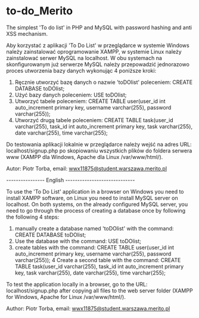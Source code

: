 # to-do_Merito
The simplest 'To do list' in PHP and MySQL with password hashing and anti XSS mechanism.

Aby korzystać z aplikacji 'To Do List' w przeglądarce w systemie Windows należy zainstalować oprogramowanie XAMPP, w systemie Linux należy zainstalować serwer MySQL na localhost. W obu systemach na skonfigurowanym już serwerze MySQL należy przepowadzić jednorazowo proces utworzenia bazy danych wykonując 4 poniższe kroki:

1. Ręcznie utworzyć bazę danych o nazwie 'toDOlist' poleceniem:    CREATE DATABASE toDOlist;
2. Użyć bazy danych poleceniem:    USE toDOlist;
3. Utworzyć tabele poleceniem:    CREATE TABLE user(user_id int auto_increment primary key, username varchar(255), password varchar(255));
4. Utworzyć drugą tabele poleceniem:    CREATE TABLE task(user_id varchar(255), task_id int auto_increment primary key, task varchar(255), date varchar(255), time varchar(255);

Do testowania aplikacji lokalnie w przeglądarce należy wejść na adres URL: localhost/signup.php po skopiowaniu wszystkich plików do foldera serwera www (XAMPP dla Windows, Apache dla Linux /var/www/html/).

Autor: Piotr Torba, email: wwx11875@student.warszawa.merito.pl

---------------- English -----------------------------

To use the 'To Do List' application in a browser on Windows you need to install XAMPP software, on Linux you need to install MySQL server on localhost. On both systems, on the already configured MySQL server, you need to go through the process of creating a database once by following the following 4 steps:

1. manually create a database named 'toDOlist' with the command:    CREATE DATABASE toDOlist;
2. Use the database with the command:    USE toDOlist;
3. create tables with the command:    CREATE TABLE user(user_id int auto_increment primary key, username varchar(255), password varchar(255));
4 Create a second table with the command:    CREATE TABLE task(user_id varchar(255), task_id int auto_increment primary key, task varchar(255), date varchar(255), time varchar(255);

To test the application locally in a browser, go to the URL: localhost/signup.php after copying all files to the web server folder (XAMPP for Windows, Apache for Linux /var/www/html/).

Author: Piotr Torba, email: wwx11875@student.warszawa.merito.pl
